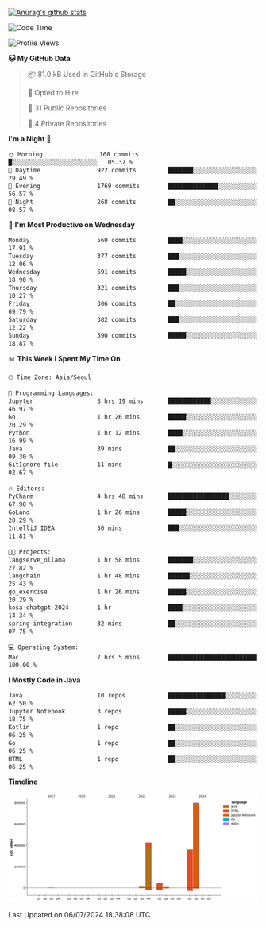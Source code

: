 [![Anurag's github stats](https://github-readme-stats.vercel.app/api?username=hajubal)](https://github.com/anuraghazra/github-readme-stats)

<!--START_SECTION:waka-->
![Code Time](http://img.shields.io/badge/Code%20Time-73%20hrs%2021%20mins-blue)

![Profile Views](http://img.shields.io/badge/Profile%20Views-0-blue)

**🐱 My GitHub Data** 

> 📦 81.0 kB Used in GitHub's Storage 
 > 
> 💼 Opted to Hire
 > 
> 📜 31 Public Repositories 
 > 
> 🔑 4 Private Repositories 
 > 
**I'm a Night 🦉** 

```text
🌞 Morning                168 commits         █░░░░░░░░░░░░░░░░░░░░░░░░   05.37 % 
🌆 Daytime                922 commits         ███████░░░░░░░░░░░░░░░░░░   29.49 % 
🌃 Evening                1769 commits        ██████████████░░░░░░░░░░░   56.57 % 
🌙 Night                  268 commits         ██░░░░░░░░░░░░░░░░░░░░░░░   08.57 % 
```
📅 **I'm Most Productive on Wednesday** 

```text
Monday                   560 commits         ████░░░░░░░░░░░░░░░░░░░░░   17.91 % 
Tuesday                  377 commits         ███░░░░░░░░░░░░░░░░░░░░░░   12.06 % 
Wednesday                591 commits         █████░░░░░░░░░░░░░░░░░░░░   18.90 % 
Thursday                 321 commits         ███░░░░░░░░░░░░░░░░░░░░░░   10.27 % 
Friday                   306 commits         ██░░░░░░░░░░░░░░░░░░░░░░░   09.79 % 
Saturday                 382 commits         ███░░░░░░░░░░░░░░░░░░░░░░   12.22 % 
Sunday                   590 commits         █████░░░░░░░░░░░░░░░░░░░░   18.87 % 
```


📊 **This Week I Spent My Time On** 

```text
🕑︎ Time Zone: Asia/Seoul

💬 Programming Languages: 
Jupyter                  3 hrs 19 mins       ████████████░░░░░░░░░░░░░   46.97 % 
Go                       1 hr 26 mins        █████░░░░░░░░░░░░░░░░░░░░   20.29 % 
Python                   1 hr 12 mins        ████░░░░░░░░░░░░░░░░░░░░░   16.99 % 
Java                     39 mins             ██░░░░░░░░░░░░░░░░░░░░░░░   09.30 % 
GitIgnore file           11 mins             █░░░░░░░░░░░░░░░░░░░░░░░░   02.67 % 

🔥 Editors: 
PyCharm                  4 hrs 48 mins       █████████████████░░░░░░░░   67.90 % 
GoLand                   1 hr 26 mins        █████░░░░░░░░░░░░░░░░░░░░   20.29 % 
IntelliJ IDEA            50 mins             ███░░░░░░░░░░░░░░░░░░░░░░   11.81 % 

🐱‍💻 Projects: 
langserve_ollama         1 hr 58 mins        ███████░░░░░░░░░░░░░░░░░░   27.82 % 
langchain                1 hr 48 mins        ██████░░░░░░░░░░░░░░░░░░░   25.43 % 
go_exercise              1 hr 26 mins        █████░░░░░░░░░░░░░░░░░░░░   20.29 % 
kosa-chatgpt-2024        1 hr                ████░░░░░░░░░░░░░░░░░░░░░   14.34 % 
spring-integration       32 mins             ██░░░░░░░░░░░░░░░░░░░░░░░   07.75 % 

💻 Operating System: 
Mac                      7 hrs 5 mins        █████████████████████████   100.00 % 
```

**I Mostly Code in Java** 

```text
Java                     10 repos            ████████████████░░░░░░░░░   62.50 % 
Jupyter Notebook         3 repos             █████░░░░░░░░░░░░░░░░░░░░   18.75 % 
Kotlin                   1 repo              ██░░░░░░░░░░░░░░░░░░░░░░░   06.25 % 
Go                       1 repo              ██░░░░░░░░░░░░░░░░░░░░░░░   06.25 % 
HTML                     1 repo              ██░░░░░░░░░░░░░░░░░░░░░░░   06.25 % 
```



**Timeline**

![Lines of Code chart](https://raw.githubusercontent.com/hajubal/hajubal/main/assets/bar_graph.png)


 Last Updated on 06/07/2024 18:38:08 UTC
<!--END_SECTION:waka-->